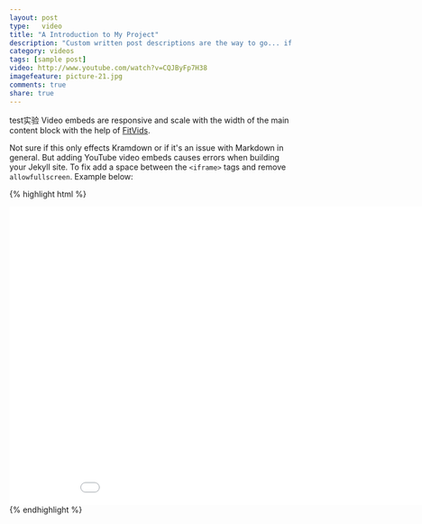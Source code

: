 ```yaml
---
layout: post
type:	video
title: "A Introduction to My Project"
description: "Custom written post descriptions are the way to go... if you're not lazy."
category: videos
tags: [sample post]
video: http://www.youtube.com/watch?v=CQJByFp7H38
imagefeature: picture-21.jpg
comments: true
share: true
---
```


test实验
Video embeds are responsive and scale with the width of the main content block with the help of [FitVids](http://fitvidsjs.com/).

Not sure if this only effects Kramdown or if it's an issue with Markdown in general. But adding YouTube video embeds causes errors when building your Jekyll site. To fix add a space between the `<iframe>` tags and remove `allowfullscreen`. Example below:

{% highlight html %}
<iframe width="940" height="529" src="//www.youtube.com/embed/CQJByFp7H38?theme=light&amp;color=white" frameborder="0" allowfullscreen> </iframe>
{% endhighlight %}
